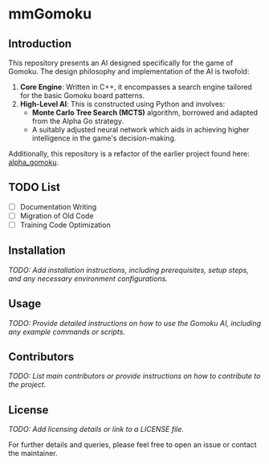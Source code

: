 # mmGomoku

## Introduction

This repository presents an AI designed specifically for the game of Gomoku. The design philosophy and implementation of the AI is twofold:

1. **Core Engine**: Written in C++, it encompasses a search engine tailored for the basic Gomoku board patterns.
2. **High-Level AI**: This is constructed using Python and involves:
   - **Monte Carlo Tree Search (MCTS)** algorithm, borrowed and adapted from the Alpha Go strategy.
   - A suitably adjusted neural network which aids in achieving higher intelligence in the game's decision-making.

Additionally, this repository is a refactor of the earlier project found here: [alpha_gomoku](https://github.com/YouHuang67/alpha_gomoku).

## TODO List

- [ ] Documentation Writing
- [ ] Migration of Old Code
- [ ] Training Code Optimization

## Installation
_TODO: Add installation instructions, including prerequisites, setup steps, and any necessary environment configurations._

## Usage
_TODO: Provide detailed instructions on how to use the Gomoku AI, including any example commands or scripts._

## Contributors
_TODO: List main contributors or provide instructions on how to contribute to the project._

## License
_TODO: Add licensing details or link to a LICENSE file._

For further details and queries, please feel free to open an issue or contact the maintainer.
